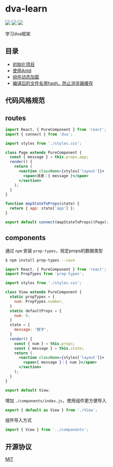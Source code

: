 # dva-learn

[![](https://img.shields.io/badge/react-^16.2.0-brightgreen.svg?style=flat-square)](https://github.com/facebook/react)
[![](https://img.shields.io/badge/ant--design-^3.6.3-yellowgreen.svg?style=flat-square)](https://github.com/ant-design/ant-design)
[![](https://img.shields.io/badge/dva-^2.3.1-orange.svg?style=flat-square)](https://github.com/dvajs/dva)

学习dva框架

## 目录

- [初始化项目](./docs/初始化项目.md)
- [使用Antd](./docs/使用Antd.md)
- [组件动态加载](./docs/组件动态加载.md)
- [编译后的文件名带hash，防止浏览器缓存](./docs/编译后的文件名带hash，防止浏览器缓存.md)

## 代码风格规范

## routes
```jsx
import React, { PureComponent } from 'react';
import { connect } from 'dva';

import styles from './styles.css';

class Page extends PureComponent {
  const { message } = this.props.app;
  render() {
    return (
      <section className={styles['layout']}>
        <span>消息：{ message }</span>
      </section>
    );
  }
}

function mapStateToProps(state) {
  return { app: state['app'] };
}

export default connect(mapStateToProps)(Page);
```

## components

通过 `npm` 安装 `prop-types`，规定props的数据类型

```bash
$ npm install prop-types --save
```

```jsx
import React, { PureComponent } from 'react';
import PropTypes from 'prop-types';

import styles from './styles.css';

class View extends PureComponent {
  static propTypes = {
    num: PropTypes.number,
  }
  static defaultProps = {
    num: 0,
  }
  state = {
    message: '数字',
  }
  render() {
    const { num } = this.props;
    const { message } = this.state;
    return (
      <section className={styles['layout']}>
        <span>{ message }：{ num }</span>
      </section>
    );
  }
}

export default View;
```

增加 `./components/index.js`，使用组件更方便导入

```jsx
export { default as View } from './View';
```

组件导入方式

```jsx
import { View } from '../components';
```

## 开源协议

[MIT](https://tldrlegal.com/license/mit-license)
